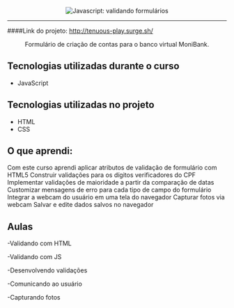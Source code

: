 <p align="center"> <img src="https://imgur.com/mIBmcEL.png" alt="Javascript: validando formulários"> </p>

<hr>



####Link do projeto: http://tenuous-play.surge.sh/
<p align="center">Formulário de criação de contas para o banco virtual MoniBank.</p>

## Tecnologias utilizadas durante o curso
* JavaScript

## Tecnologias utilizadas no projeto
* HTML
* CSS

## O que aprendi:

Com este curso aprendi aplicar atributos de validação de formulário com HTML5
Construir validações para os dígitos verificadores do CPF
Implementar validações de maioridade a partir da comparação de datas
Customizar mensagens de erro para cada tipo de campo do formulário
Integrar a webcam do usuário em uma tela do navegador
Capturar fotos via webcam
Salvar e edite dados salvos no navegador

## Aulas

-Validando com HTML 

-Validando com JS

-Desenvolvendo validações

-Comunicando ao usuário

-Capturando fotos